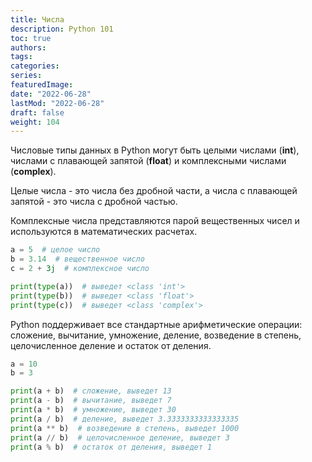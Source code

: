 ```yaml
---
title: Числа
description: Python 101
toc: true
authors:
tags:
categories:
series:
featuredImage:
date: "2022-06-28"
lastMod: "2022-06-28"
draft: false
weight: 104
---
```


Числовые типы данных в Python могут быть целыми числами (**int**), числами с плавающей запятой (**float**) и комплексными числами (**complex**).

Целые числа - это числа без дробной части, а числа с плавающей запятой - это числа с дробной частью.

Комплексные числа представляются парой вещественных чисел и используются в математических расчетах.

```python
a = 5  # целое число
b = 3.14  # вещественное число
c = 2 + 3j  # комплексное число

print(type(a))  # выведет <class 'int'>
print(type(b))  # выведет <class 'float'>
print(type(c))  # выведет <class 'complex'>
```

Python поддерживает все стандартные арифметические операции: сложение, вычитание, умножение, деление, возведение в степень, целочисленное деление и остаток от деления.

```python
a = 10
b = 3

print(a + b)  # сложение, выведет 13
print(a - b)  # вычитание, выведет 7
print(a * b)  # умножение, выведет 30
print(a / b)  # деление, выведет 3.3333333333333335
print(a ** b)  # возведение в степень, выведет 1000
print(a // b)  # целочисленное деление, выведет 3
print(a % b)  # остаток от деления, выведет 1
```
